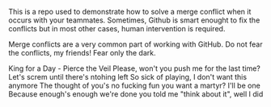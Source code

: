 This is a repo used to demonstrate how to solve a merge conflict when it occurs with your teammates. Sometimes, Github is smart enought to fix the conflicts but in most other cases, human intervention is required. 

Merge conflicts are a very common part of working with GitHub. Do not fear the conflicts, my friends! Fear only the dark. 

King for a Day - Pierce the Veil
Please, won't you push me for the last time?
Let's screm until there's ntohing left
So sick of playing, I don't want this anymore
The thought of you's no fucking fun
you want a martyr? I'll be one
Because enough's enough we're done
you told me "think about it", well I did
